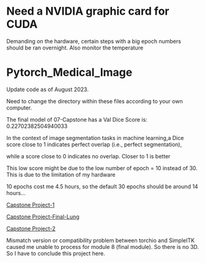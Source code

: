 # Need a NVIDIA graphic card for CUDA

Demanding on the hardware, certain steps with a big epoch numbers should be ran overnight. Also monitor the temperature


# Pytorch_Medical_Image

Update code as of August 2023.

Need to change the directory within these files according to your own computer. 


The final model of 07-Capstone has a Val Dice Score is:  0.22702382504940033


In the context of image segmentation tasks in machine learning,a Dice score close to 1 indicates perfect overlap (i.e., perfect segmentation),


while a score close to 0 indicates no overlap. Closer to 1 is better


This low score might be due to the low number of epoch = 10 instead of 30. This is due to the limitation of my hardware


10 epochs cost me 4.5 hours, so the default 30 epochs should be around 14 hours...



[Capstone Project-1](07-CAPSTONE-PROJECT--Lung-Tumor-Segmentation/1.png)

[Capstone Project-Final-Lung](07-CAPSTONE-PROJECT--Lung-Tumor-Segmentation/Final_lung_model_10_epochs.mp4)

[Capstone Project-2](07-CAPSTONE-PROJECT--Lung-Tumor-Segmentation/2.png)



Mismatch version or compatibility problem between torchio and SimpleITK caused me unable to process for module 8 (final module). So there is no 3D. So I have to conclude this project here. 
